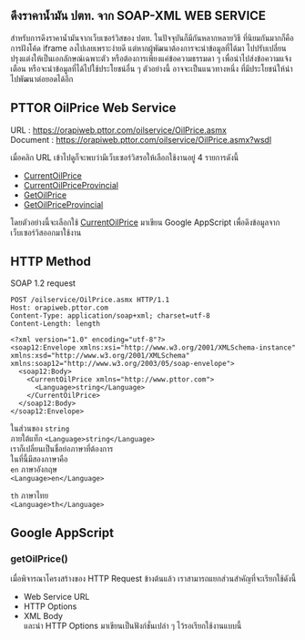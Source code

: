 ## ดึงราคาน้ำมัน ปตท. จาก SOAP-XML WEB SERVICE
สำหรับการดึงราคาน้ำมันจากเว็บเซอร์วิสของ ปตท. ในปัจจุบันก็มีกันหลากหลายวิธี ที่นิยมกันมากก็คือการฝังโค้ด iframe ลงไปเลยเพราะง่ายดี
แต่หากผู้พัฒนาต้องการจะนำข้อมูลที่ได้มา ไปปรับเปลี่ยนปรุงแต่งให้เป็นเอกลักษณ์เฉพาะตัว หรือต้องการเพียงแค่ข้อความธรรมดา ๆ เพื่อนำไปส่งข้อความแจ้งเตือน
หรือจะนำข้อมูลที่ได้ไปใช้ประโยชน์อื่น ๆ ตัวอย่างนี้ อาจจะเป็นแนวทางหนึ่ง ที่มีประโยชน์ให้นำไปพัฒนาต่อยอดได้อีก

## PTTOR OilPrice Web Service
URL : 	https://orapiweb.pttor.com/oilservice/OilPrice.asmx  
Document : https://orapiweb.pttor.com/oilservice/OilPrice.asmx?wsdl   

เมื่อคลิก URL เข้าไปดูก็จะพบว่ามีเว็บเซอร์วิสรอให้เลือกใช้งานอยู่ 4 รายการดังนี้
- [CurrentOilPrice](https://orapiweb.pttor.com/oilservice/OilPrice.asmx?op=CurrentOilPrice)
- [CurrentOilPriceProvincial](https://orapiweb.pttor.com/oilservice/OilPrice.asmx?op=CurrentOilPriceProvincial)
- [GetOilPrice](https://orapiweb.pttor.com/oilservice/OilPrice.asmx?op=GetOilPrice)
- [GetOilPriceProvincial](https://orapiweb.pttor.com/oilservice/OilPrice.asmx?op=GetOilPriceProvincial)   

โดยตัวอย่างนี้จะเลือกใช้ [CurrentOilPrice](https://orapiweb.pttor.com/oilservice/OilPrice.asmx?op=CurrentOilPrice) มาเขียน Google AppScript เพื่อดึงข้อมูลจากเว็บเซอร์วิสออกมาใช้งาน

## HTTP Method
SOAP 1.2 request    
```HTTP
POST /oilservice/OilPrice.asmx HTTP/1.1
Host: orapiweb.pttor.com
Content-Type: application/soap+xml; charset=utf-8
Content-Length: length

<?xml version="1.0" encoding="utf-8"?>
<soap12:Envelope xmlns:xsi="http://www.w3.org/2001/XMLSchema-instance" xmlns:xsd="http://www.w3.org/2001/XMLSchema" xmlns:soap12="http://www.w3.org/2003/05/soap-envelope">
  <soap12:Body>
    <CurrentOilPrice xmlns="http://www.pttor.com">
      <Language>string</Language>
    </CurrentOilPrice>
  </soap12:Body>
</soap12:Envelope>
```
ในส่วนของ `string`  
ภายใต้แท็ก `<Language>string</Language>`  
เราก็เปลี่ยนเป็นชื่อย่อภาษาที่ต้องการ  
ในที่นี้มีสองภาษาคือ  
`en` ภาษาอังกฤษ  
```<Language>en</Language>```  
  
`th` ภาษาไทย  
```<Language>th</Language>```

## Google AppScript
### getOilPrice()   
เมื่อพิจารณาโครงสร้างของ HTTP Request ข้างต้นแล้ว เราสามารถแยกส่วนสำคัญที่จะเรียกใช้ดังนี้
- Web Service URL
- HTTP Options
- XML Body   
และนำ HTTP Options มาเขียนเป็นฟังก์ชั่นเปล่า ๆ ไว้รอเรียกใช้งานแบบนี้   
```javascript

```

